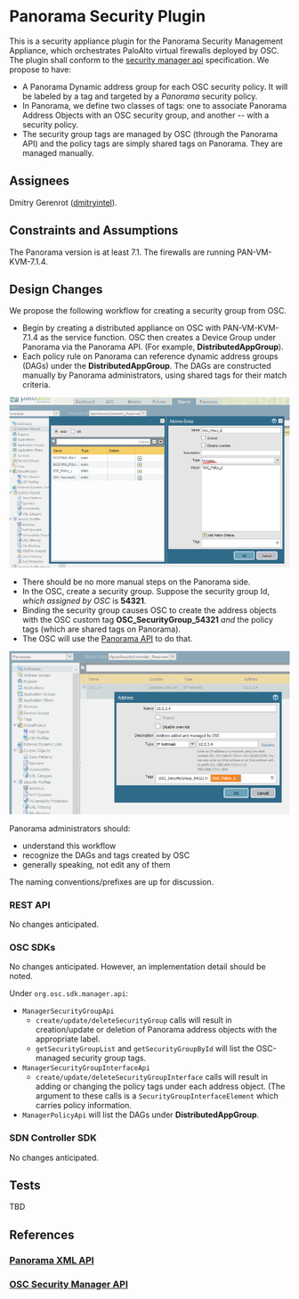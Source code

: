 # Panorama Security Plugin
This is a security appliance plugin for the Panorama Security Management Appliance, which orchestrates PaloAlto virtual firewalls deployed by OSC. The plugin shall conform to the [security manager api](https://github.com/opensecuritycontroller/security-mgr-api) specification. We propose to have:
- A Panorama Dynamic address group for each OSC security policy. It will be labeled by a tag and targeted by a _Panorama_ security policy.
- In Panorama, we define two classes of tags: one to associate Panorama Address Objects with an OSC security group, and another -- with a security policy.
- The security group tags are managed by OSC (through the Panorama API) and the policy tags are simply shared tags on Panorama. They are managed manually.

## Assignees
Dmitry Gerenrot ([dmitryintel](https://github.com/dmitryintel)).

## Constraints and Assumptions
The Panorama version is at least 7.1. The firewalls are running PAN-VM-KVM-7.1.4.

## Design Changes

We propose the following workflow for creating a security group from OSC.

- Begin by creating a distributed appliance on OSC with PAN-VM-KVM-7.1.4 as the service function. OSC then creates a Device Group under Panorama via the Panorama API. (For example, **DistributedAppGroup**).
- Each policy rule on Panorama can reference dynamic address groups (DAGs) under the **DistributedAppGroup**. The DAGs are constructed manually by Panorama administrators, using shared tags for their match criteria.
	
![](./images/AddressGroups.PNG)

- There should be no more manual steps on the Panorama side.
- In the OSC, create a security group. Suppose the security group Id, _which assigned by OSC_ is **54321**.
- Binding the security group causes OSC to create the address objects with the OSC custom tag **OSC_SecurityGroup_54321** _and_ the policy tags (which are shared tags on Panorama).
- The OSC will use the [Panorama API](https://www.paloaltonetworks.com/documentation/71/pan-os/xml-api) to do that.

![](./images/Address.PNG)

Panorama administrators should:
- understand this workflow
- recognize the DAGs and tags created by OSC
- generally speaking, not edit any of them

The naming conventions/prefixes are up for discussion.

### REST API 
No changes anticipated.

### OSC SDKs
No changes anticipated. However, an implementation detail should be noted.

Under `org.osc.sdk.manager.api`:
- `ManagerSecurityGroupApi`
	- `create/update/deleteSecurityGroup` calls will result in creation/update or deletion of Panorama address objects with the appropriate label.
	- `getSecurityGroupList` and `getSecurityGroupById` will list the OSC-managed security group tags.
- `ManagerSecurityGroupInterfaceApi`
	- `create/update/deleteSecurityGroupInterface` calls will result in adding or changing the policy tags under each address object. (The argument to these calls is a `SecurityGroupInterfaceElement` which carries policy information.
- `ManagerPolicyApi` will list the DAGs under **DistributedAppGroup**.

### SDN Controller SDK
No changes anticipated.

## Tests
TBD

## References
### [Panorama XML API](https://www.paloaltonetworks.com/documentation/71/pan-os/xml-api)
### [OSC Security Manager API](https://github.com/opensecuritycontroller/security-mgr-api)


